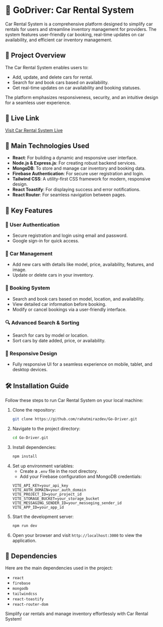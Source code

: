 # 🚗 GoDriver: Car Rental System

Car Rental System is a comprehensive platform designed to simplify car rentals for users and streamline inventory management for providers. The system features user-friendly car booking, real-time updates on car availability, and efficient car inventory management.

## 🌄 Project Overview

The Car Rental System enables users to:

- Add, update, and delete cars for rental.
- Search for and book cars based on availability.
- Get real-time updates on car availability and booking statuses.

The platform emphasizes responsiveness, security, and an intuitive design for a seamless user experience.

## 🚀 Live Link

[Visit Car Rental System Live](https://godriveer.web.app/)

## 🔧 Main Technologies Used

- **React**: For building a dynamic and responsive user interface.
- **Node.js & Express.js**: For creating robust backend services.
- **MongoDB**: To store and manage car inventory and booking data.
- **Firebase Authentication**: For secure user registration and login.
- **Tailwind CSS**: A utility-first CSS framework for modern, responsive design.
- **React Toastify**: For displaying success and error notifications.
- **React Router**: For seamless navigation between pages.

## 🌟 Key Features

### 🔑 User Authentication

- Secure registration and login using email and password.
- Google sign-in for quick access.

### 🚗 Car Management

- Add new cars with details like model, price, availability, features, and image.
- Update or delete cars in your inventory.

### 📅 Booking System

- Search and book cars based on model, location, and availability.
- View detailed car information before booking.
- Modify or cancel bookings via a user-friendly interface.

### 🔍 Advanced Search & Sorting

- Search for cars by model or location.
- Sort cars by date added, price, or availability.

### 🔦 Responsive Design

- Fully responsive UI for a seamless experience on mobile, tablet, and desktop devices.

## 🛠️ Installation Guide

Follow these steps to run Car Rental System on your local machine:

1. Clone the repository:
    ```bash
    git clone https://github.com/rahatmirazdev/Go-Driver.git
    ```
2. Navigate to the project directory:
    ```bash
    cd Go-Driver.git
    ```
3. Install dependencies:
    ```bash
    npm install
    ```
4. Set up environment variables:
    - Create a `.env` file in the root directory.
    - Add your Firebase configuration and MongoDB credentials:
     ```plaintext
    VITE_API_KEY=your_api_key
    VITE_AUTH_DOMAIN=your_auth_domain
    VITE_PROJECT_ID=your_project_id
    VITE_STORAGE_BUCKET=your_storage_bucket
    VITE_MESSAGING_SENDER_ID=your_messeging_sender_id
    VITE_APP_ID=your_app_id
     ```
5. Start the development server:
    ```bash
    npm run dev
    ```
6. Open your browser and visit `http://localhost:3000` to view the application.

## 📅 Dependencies

Here are the main dependencies used in the project:

- `react`
- `firebase`
- `mongodb`
- `tailwindcss`
- `react-toastify`
- `react-router-dom`

Simplify car rentals and manage inventory effortlessly with Car Rental System!
